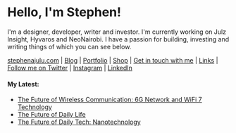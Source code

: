   <!-- Hello there! Feel free to make this your own but kindly don't use my data. Attributions are welcomed & appreciated --> 

# Hello, I'm Stephen!

I'm a designer, developer, writer and investor. I'm currently working on Julz Insight, Hyvaros and NeoNairobi. I have a passion for building, investing and writing things of which you can see below.

[stephenajulu.com](https://stephenajulu.com) | [Blog](https://stephenajulu.com/blog) | [Portfolio](https://stephenajulu.com/portfolio) | [Shop](https://stephenajulu.com/store) | [Get in touch with me](https://stephenajulu.com/contact) | [Links](https://stephenajulu.com/links) | [Follow me on Twitter](https://twitter.com/stephenajulu) | [Instagram](https://instagram.com/stephenajulu) | [LinkedIn](https://linkedin.com/in/stephenajulu)

#### My Latest:

<!-- BLOG-POST-LIST:START -->
- [The Future of Wireless Communication: 6G Network and WiFi 7 Technology](https://stephenajulu.com/blog/the-future-of-wireless-communication-6g-network-and-wifi-7-technology/)
- [The Future of Daily Life](https://stephenajulu.com/blog/the-future-of-daily-life/)
- [The Future of Daily Tech: Nanotechnology](https://stephenajulu.com/blog/the-future-of-daily-tech-nanotechnology/)
<!-- BLOG-POST-LIST:END -->

